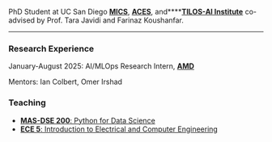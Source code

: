 PhD Student at UC San Diego [**MICS**](https://mics.ucsd.edu/), [**ACES**](https://farinaz.eng.ucsd.edu/home), and****[**TILOS-AI Institute**](https://tilos.ai/students/) co-advised by Prof. Tara Javidi and Farinaz Koushanfar. 

---
### Research Experience
January-August 2025: AI/MLOps Research Intern, [**AMD**](https://www.amd.com/en.html)

Mentors: Ian Colbert, Omer Irshad

### Teaching
- [**MAS-DSE 200**: Python for Data Science](https://catalog.ucsd.edu/courses/MAS.html)
- [**ECE 5**: Introduction to Electrical and Computer Engineering](https://catalog.ucsd.edu/courses/ECE.html)